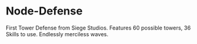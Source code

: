# Node-Defense
First Tower Defense from Siege Studios. Features 60 possible towers, 36 Skills to use. Endlessly merciless waves.
